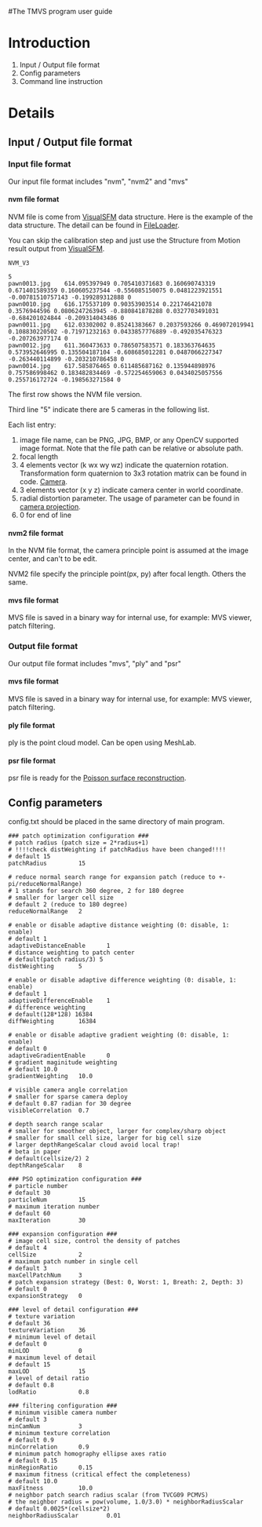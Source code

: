 
#The TMVS program user guide

# Introduction #

  1. Input / Output file format
  1. Config parameters
  1. Command line instruction


# Details #

## Input / Output file format ##

### Input file format ###

Our input file format includes "nvm", "nvm2" and "mvs"

#### nvm file format ####
NVM file is come from [VisualSFM](http://ccwu.me/vsfm/) data structure.
Here is the example of the data structure. The detail can be found in [FileLoader](https://code.google.com/p/pais-mvs/source/browse/trunk/TMVS/io/fileloader.cpp).

You can skip the calibration step and just use the Structure from Motion result output from [VisualSFM](http://ccwu.me/vsfm/).

```
NVM_V3 

5
pawn0013.jpg	614.095397949 0.705410371683 0.160690743319 0.671401589359 0.160605237544 -0.556085150075 0.0481223921551 -0.00781510757143 -0.199289312888 0 
pawn0010.jpg	616.175537109 0.90353903514 0.221746421078 0.3576944596 0.0806247263945 -0.880841878288 0.0327703491031 -0.684201024844 -0.209314043486 0 
pawn0011.jpg	612.03302002 0.85241383667 0.2037593266 0.469072019941 0.108830220502 -0.71971232163 0.0433857776889 -0.492035476323 -0.207263977174 0 
pawn0012.jpg	611.360473633 0.786507583571 0.183363764635 0.573952646995 0.135504187104 -0.608685012281 0.0487066227347 -0.263440114899 -0.203210786458 0 
pawn0014.jpg	617.585876465 0.611485687162 0.135944898976 0.757586998462 0.183482834469 -0.572254659063 0.0434025057556 0.255716172724 -0.198563271584 0 
```

The first row shows the NVM file version.

Third line "5" indicate there are 5 cameras in the following list.

Each list entry:

  1. image file name, can be PNG, JPG, BMP, or any OpenCV supported image format. Note that the file path can be relative or absolute path.
  1. focal length
  1. 4 elements vector (k wx wy wz) indicate the quaternion rotation. Transformation form quaternion to 3x3 rotation matrix can be found in code. [Camera](https://code.google.com/p/pais-mvs/source/browse/trunk/TMVS/mvs/camera.cpp#6).
  1. 3 elements vector (x y z) indicate camera center in world coordinate.
  1. radial distortion parameter. The usage of parameter can be found in [camera projection](https://code.google.com/p/pais-mvs/source/browse/trunk/TMVS/mvs/camera.cpp#138).
  1. 0 for end of line


#### nvm2 file format ####
In the NVM file format, the camera principle point is assumed at the image center, and can't to be edit.

NVM2 file specify the principle point(px, py) after focal length. Others the same.

#### mvs file format ####
MVS file is saved in a binary way for internal use, for example: MVS viewer, patch filtering.

### Output file format ###

Our output file format includes "mvs", "ply" and "psr"

#### mvs file format ####
MVS file is saved in a binary way for internal use, for example: MVS viewer, patch filtering.

#### ply file format ####
ply is the point cloud model. Can be open using MeshLab.

#### psr file format ####
psr file is ready for the [Poisson surface reconstruction](http://www.cs.jhu.edu/~misha/Code/PoissonRecon/Version5.71/).

## Config parameters ##
config.txt should be placed in the same directory of main program.

```
### patch optimization configuration ###
# patch radius (patch size = 2*radius+1)
# !!!!check distWeighting if patchRadius have been changed!!!!
# default 15
patchRadius			15

# reduce normal search range for expansion patch (reduce to +- pi/reduceNormalRange)
# 1 stands for search 360 degree, 2 for 180 degree
# smaller for larger cell size
# default 2 (reduce to 180 degree)
reduceNormalRange	2

# enable or disable adaptive distance weighting (0: disable, 1: enable)
# default 1
adaptiveDistanceEnable		1
# distance weighting to patch center
# default(patch radius/3) 5
distWeighting		5

# enable or disable adaptive difference weighting (0: disable, 1: enable)
# default 1
adaptiveDifferenceEnable	1
# difference weighting
# default(128*128) 16384
diffWeighting		16384

# enable or disable adaptive gradient weighting (0: disable, 1: enable)
# default 0
adaptiveGradientEnable		0
# gradient maginitude weighting
# default 10.0
gradientWeighting	10.0

# visible camera angle correlation
# smaller for sparse camera deploy
# default 0.87 radian for 30 degree
visibleCorrelation	0.7

# depth search range scalar
# smaller for smoother object, larger for complex/sharp object
# smaller for small cell size, larger for big cell size
# larger depthRangeScalar cloud avoid local trap!
# beta in paper
# default(cellsize/2) 2
depthRangeScalar	8

### PSO optimization configuration ###
# particle number
# default 30
particleNum			15
# maximum iteration number
# default 60
maxIteration		30

### expansion configuration ###
# image cell size, control the density of patches
# default 4
cellSize			2
# maximum patch number in single cell
# default 3
maxCellPatchNum		3
# patch expansion strategy (Best: 0, Worst: 1, Breath: 2, Depth: 3)
# default 0
expansionStrategy	0

### level of detail configuration ###
# texture variation
# default 36
textureVariation	36
# minimum level of detail
# default 0
minLOD				0
# maximum level of detail
# default 15
maxLOD				15
# level of detail ratio
# default 0.8
lodRatio			0.8

### filtering configuration ###
# minimum visible camera number
# default 3
minCamNum			3
# minimum texture correlation
# default 0.9
minCorrelation		0.9
# minimum patch homography ellipse axes ratio
# default 0.15
minRegionRatio		0.15
# maximum fitness (critical effect the completeness)
# default 10.0
maxFitness			10.0
# neighbor patch search radius scalar (from TVCG09 PCMVS)
# the neighbor radius = pow(volume, 1.0/3.0) * neighborRadiusScalar
# default 0.0025*(cellsize*2)
neighborRadiusScalar		0.01
```